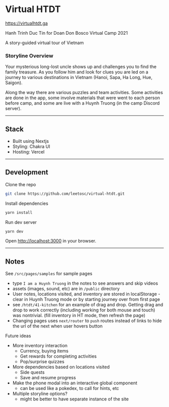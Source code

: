 # Virtual HTDT

https://virtualhtdt.ga

Hanh Trinh Duc Tin for Doan Don Bosco Virtual Camp 2021

A story-guided virtual tour of Vietnam

### Storyline Overview
Your mysterious long-lost uncle shows up and challenges you to find the family treasure. As you follow him and look for clues you are led on a journey to various destinations in Vietnam (Hanoi, Sapa, Ha Long, Hue, Saigon).

Along the way there are various puzzles and team activities. Some activities are done in the app, some involve materials that were went to each person before camp, and some are live with a Huynh Truong (in the camp Discord server).

---
## Stack
 - Built using Nextjs
 - Styling: Chakra UI
 - Hosting: Vercel 

---
## Development

Clone the repo
```bash
git clone https://github.com/leetosc/virtual-htdt.git
```
Install dependencies
```bash
yarn install
```
Run dev server
```bash
yarn dev
```

Open [http://localhost:3000](http://localhost:3000) in your browser.

---


## Notes

See `/src/pages/samples` for sample pages

- type `I am a Huynh Truong` in the notes to see answers and skip videos
- assets (images, sound, etc) are in `/public` directory
- User notes, locations visited, and inventory are stored in localStorage - clear in Huynh Truong mode or by starting journey over from first page
- see `/htdt/41-kitchen` for an example of drag and drop. Getting drag and drop to work correctly (including working for both mouse and touch) was nontrivial. (fill inventory in HT mode, then refresh the page)
- Changing pages uses `next/router` to `push` routes instead of links to hide the url of the next when user hovers button

Future ideas
 - More inventory interaction
   - Currency, buying items
   - Get rewards for completing activities
   - Pop/surprise quizzes
 - More dependencies based on locations visited
   - Side quests
   - Save and resume progress
 - Make the phone modal into an interactive global component
   - can be used like a pokedex, to call for hints, etc
 - Multiple storyline options?
   - might be better to have separate instance of the site
 
